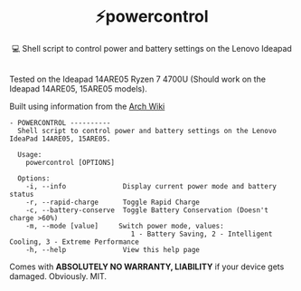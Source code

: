 <div align="center">
<h1> ⚡powercontrol </h1>
  💻 Shell script to control power and battery settings on the Lenovo Ideapad
</div>

<br>

Tested on the Ideapad 14ARE05 Ryzen 7 4700U (Should work on the Ideapad 14ARE05, 15ARE05 models).

Built using information from the [Arch Wiki](https://wiki.archlinux.org/index.php/Lenovo_IdeaPad_5_14are05#Tips_and_tricks)

```
- POWERCONTROL ----------
  Shell script to control power and battery settings on the Lenovo IdeaPad 14ARE05, 15ARE05.

  Usage:
    powercontrol [OPTIONS]

  Options:
    -i, --info              Display current power mode and battery status
    -r, --rapid-charge      Toggle Rapid Charge
    -c, --battery-conserve  Toggle Battery Conservation (Doesn't charge >60%)
    -m, --mode [value]     Switch power mode, values:
                              1 - Battery Saving, 2 - Intelligent Cooling, 3 - Extreme Performance
    -h, --help              View this help page
```

Comes with **ABSOLUTELY NO WARRANTY, LIABILITY** if your device gets damaged. Obviously. MIT.
